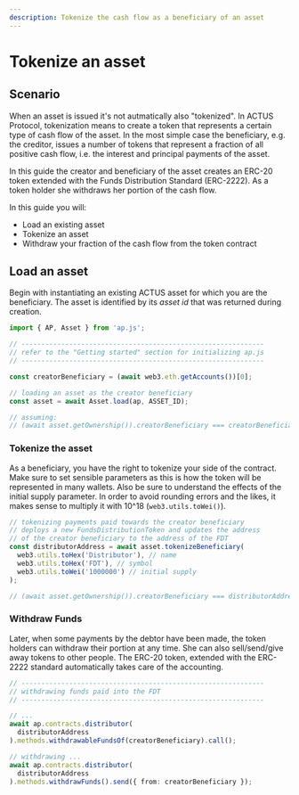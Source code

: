 ```yaml
---
description: Tokenize the cash flow as a beneficiary of an asset
---
```


# Tokenize an asset

## Scenario

When an asset is issued it's not autmatically also "tokenized". In ACTUS Protocol, tokenization means to create a token that represents a certain type of cash flow of the asset. In the most simple case the beneficiary, e.g. the creditor, issues a number of tokens that represent a fraction of all positive cash flow, i.e. the interest and principal payments of the asset.

In this guide the creator and beneficiary of the asset creates an ERC-20 token extended with the Funds Distribution Standard \(ERC-2222\). As a token holder she withdraws her portion of the cash flow.

In this guide you will:

* Load an existing asset
* Tokenize an asset
* Withdraw your fraction of the cash flow from the token contract

## Load an asset

Begin with instantiating an existing ACTUS asset for which you are the beneficiary. The asset is identified by its _asset id_ that was returned during creation.

```typescript
import { AP, Asset } from 'ap.js';

// -------------------------------------------------------------
// refer to the "Getting started" section for initializing ap.js
// -------------------------------------------------------------

const creatorBeneficiary = (await web3.eth.getAccounts())[0];

// loading an asset as the creator beneficiary
const asset = await Asset.load(ap, ASSET_ID);

// assuming:
// (await asset.getOwnership()).creatorBeneficiary === creatorBeneficiary;


```

### Tokenize the asset 

As a beneficiary, you have the right to tokenize your side of the contract. Make sure to set sensible parameters as this is how the token will be represented in many wallets. Also be sure to understand the effects of the initial supply parameter. In order to avoid rounding errors and the likes, it makes sense to multiply it with 10^18 \(`web3.utils.toWei()`\).

```typescript
// tokenizing payments paid towards the creator beneficiary
// deploys a new FundsDistributionToken and updates the address
// of the creator beneficiary to the address of the FDT
const distributorAddress = await asset.tokenizeBeneficiary(
  web3.utils.toHex('Distributor'), // name
  web3.utils.toHex('FDT'), // symbol
  web3.utils.toWei('1000000') // initial supply
);

// (await asset.getOwnership()).creatorBeneficiary === distributorAddress;
```

### Withdraw Funds

Later, when some payments by the debtor have been made, the token holders can withdraw their portion at any time. She can also sell/send/give away tokens to other people. The ERC-20 token, extended with the ERC-2222 standard automatically takes care of the accounting.

```typescript
// -------------------------------------------------------------
// withdrawing funds paid into the FDT
// -------------------------------------------------------------

// ...
await ap.contracts.distributor(
  distributorAddress
).methods.withdrawableFundsOf(creatorBeneficiary).call();

// withdrawing ...
await ap.contracts.distributor(
  distributorAddress
).methods.withdrawFunds().send({ from: creatorBeneficiary });
```


